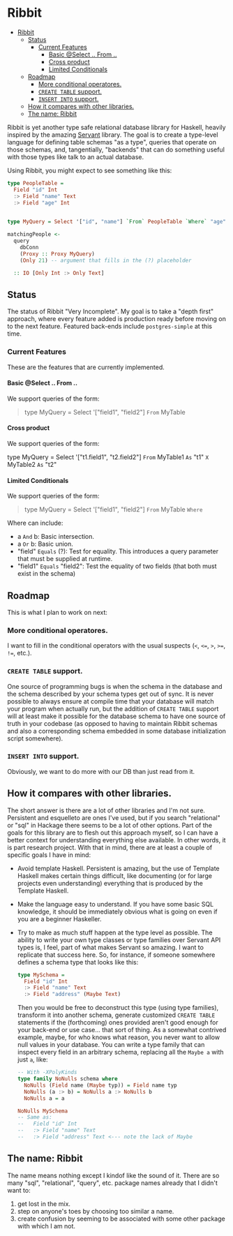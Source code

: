 # Ribbit

- [Ribbit](#ribbit)
    - [Status](#status)
        - [Current Features](#current-features)
            - [Basic @Select .. From ..](#basic-select--from-)
            - [Cross product](#cross-product)
            - [Limited Conditionals](#limited-conditionals)
    - [Roadmap](#roadmap)
        - [More conditional operatores.](#more-conditional-operatores)
        - [`CREATE TABLE` support.](#create-table-support)
        - [`INSERT INTO` support.](#insert-into-support)
    - [How it compares with other libraries.](#how-it-compares-with-other-libraries)
    - [The name: Ribbit](#the-name-ribbit)

Ribbit is yet another type safe relational database
library for Haskell, heavily inspired by the amazing
[Servant](http://hackage.haskell.org/package/servant) library. The goal
is to create a type-level language for defining table schemas "as a type",
queries that operate on those schemas, and, tangentially, "backends" that
can do something useful with those types like talk to an actual database.


Using Ribbit, you might expect to see something like this:

```haskell
type PeopleTable =
  Field "id" Int
  :> Field "name" Text
  :> Field "age" Int
  

type MyQuery = Select '["id", "name"] `From` PeopleTable `Where` "age" `Equals` (?)

matchingPeople <-
  query
    dbConn
    (Proxy :: Proxy MyQuery)
    (Only 21) -- argument that fills in the (?) placeholder

  :: IO [Only Int :> Only Text]

```

## Status

The status of Ribbit "Very Incomplete". My goal is to take a "depth first"
approach, where every feature added is production ready before moving on to the
next feature. Featured back-ends include `postgres-simple` at this time.

### Current Features

These are the features that are currently implemented.

#### Basic @Select .. From ..

We support queries of the form:

> type MyQuery = Select '["field1", "field2"] `From` MyTable

#### Cross product

We support queries of the form:

type MyQuery = Select '["t1.field1", "t2.field2"] `From` MyTable1 `As` "t1" `X` MyTable2 `As` "t2"

#### Limited Conditionals

We support queries of the form:

> type MyQuery = Select '["field1", "field2"] `From` MyTable `Where` <condition>

Where <condition> can include:

- a `And` b: Basic intersection.
- a `Or` b: Basic union.
- "field" `Equals` (?): Test for equality. This introduces a query parameter that must be supplied at runtime.
- "field1" `Equals` "field2": Test the equality of two fields (that both must exist in the schema)

## Roadmap

This is what I plan to work on next:

### More conditional operatores.

I want to fill in the conditional operators with the usual suspects (`<`, `<=`, `>`, `>=`, `!=`, etc.).

### `CREATE TABLE` support.

One source of programming bugs is when the schema in the database and the
schema described by your schema types get out of sync. It is never possible to
always ensure at compile time that your database will match your program when
actually run, but the addition of `CREATE TABLE` support will at least make it
possible for the database schema to have one source of truth in your codebase
(as opposed to having to maintain Ribbit schemas and also a corresponding
schema embedded in some database initialization script somewhere).

### `INSERT INTO` support.

Obviously, we want to do more with our DB than just read from it.

## How it compares with other libraries.

The short answer is there are a lot of other libraries and I'm not sure.
Persistent and esquelleto are ones I've used, but if you search "relational" or
"sql" in Hackage there seems to be a lot of other options. Part of the goals
for this library are to flesh out this approach myself, so I can have a better
context for understanding everything else available. In other words, it is part
research project. With that in mind, there are at least a couple of specific
goals I have in mind:

- Avoid template Haskell. Persistent is amazing, but the use of Template
  Haskell makes certain things difficult, like documenting (or for large
  projects even understanding) everything that is produced by the Template
  Haskell.

- Make the language easy to understand. If you have some basic SQL knowledge,
  it should be immediately obvious what is going on even if you are a beginner
  Haskeller.

- Try to make as much stuff happen at the type level as possible. The ability
  to write your own type classes or type families over Servant API types is, I feel,
  part of what makes Servant so amazing. I want to replicate that success here.
  So, for instance, if someone somewhere defines a schema type that looks like
  this:

  ```haskell
  type MySchema =
    Field "id" Int
    :> Field "name" Text
    :> Field "address" (Maybe Text)
  ```

  Then you would be free to deconstruct this type (using type families),
  transform it into another schema, generate customized `CREATE TABLE`
  statements if the (forthcoming) ones provided aren't good enough for your
  back-end or use case... that sort of thing. As a somewhat contrived example,
  maybe, for who knows what reason, you never want to allow null values in your
  database. You can write a type family that can inspect every field in an
  arbitrary schema, replacing all the `Maybe a` with just `a`, like:

  ```haskell
  -- With -XPolyKinds
  type family NoNulls schema where
    NoNulls (Field name (Maybe typ)) = Field name typ
    NoNulls (a :> b) = NoNulls a :> NoNulls b
    NoNulls a = a

  NoNulls MySchema 
  -- Same as:
  --   Field "id" Int
  --   :> Field "name" Text
  --   :> Field "address" Text <--- note the lack of Maybe
  ```


## The name: Ribbit

The name means nothing except I kindof like the sound of it. There are so many
"sql", "relational", "query", etc. package names already that I didn't want to:

1) get lost in the mix.
2) step on anyone's toes by choosing too similar a name.
3) create confusion by seeming to be associated with some other package with
   which I am not.

